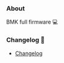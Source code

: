 
### About

 BMK full firmware :computer:

### Changelog :calendar:

- [Changelog](https://github.com/piotrvvilk/my_bmk_led/blob/main/changelog/changelog.txt)

